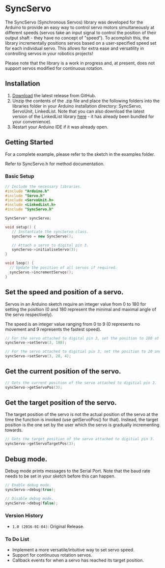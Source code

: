 SyncServo
=========

The SyncServo (Synchronous Servos) library was developed for the Arduino to provide an easy way to control servo motors simultaneously at different speeds (servos take an input signal to control the position of their output shaft - they have no concept of "speed"). To acomplish this, the library incrementally positions servos based on a user-specified speed set for each individual servo. This allows for extra ease and versatility in controlling servos in your robotics projects! 

Please note that the library is a work in progress and, at present, does not support servos modified for continuous rotation.

Installation
------------

1. [Download](https://github.com/sapiensfio/SyncServo/archive/master.zip) the latest release from GitHub.
2. Unzip the contents of the .zip file and place the following folders into the libraries folder in your Arduino installation directory: SyncServo, ServoUnit, LinkedList. Note that you can also download the latest version of the LinkedList library [here](https://github.com/ivanseidel/LinkedList) - it has already been bundled for your convenience). 
3. Restart your Arduino IDE if it was already open. 

Getting Started
---------------

For a complete example, please refer to the sketch in the examples folder. 

Refer to SyncServo.h for method documentation.

### Basic Setup

```c++
// Include the necessary libraries. 
#include "Arduino.h"
#include "Servo.h"
#include <ServoUnit.h>
#include <LinkedList.h>
#include "SyncServo.h"

SyncServo* syncServo;

void setup() {     
   // Instantiate the syncServo class.
   syncServo = new SyncServo();

   // Attach a servo to digital pin 3.
   syncServo->initialiseServo(3);
}

void loop() {
  // Update the position of all servos if required.
  syncServo->incrementServos();
}
```

## Set the speed and position of a servo.

Servos in an Arduino sketch require an integer value from 0 to 180 for setting the position (0 and 180 represent the minimal and maximal angle of the servo respectively).

The speed is an integer value ranging from 0 to 9 (0 represents no movement and 9 represents the fastest speed). 

```c++
// For the servo attached to digital pin 3, set the position to 180 at the fastest speed.
syncServo->setServo(3, 180);

// For the servo attached to digitial pin 3, set the position to 20 and the speed to 4. 
syncServo->setServo(3, 20, 4);
```

## Get the current position of the servo.

```c++
// Gets the current position of the servo attached to digitial pin 3. 
syncServo->getServoPos(3);
```

## Get the target position of the servo.

The target position of the servo is not the actual position of the servo at the time the function is invoked (use getServoPos() for that). Instead, the target position is the one set by the user which the servo is gradually incrementing towards.

```c++
// Gets the target position of the servo attached to digitial pin 3. 
syncServo->getServoTargetPos(3);
```

## Debug mode.

Debug mode prints messages to the Serial Port. Note that the baud rate needs to be set in your sketch before this can happen.

```c++
// Enable debug mode.
syncServo->debug(true);

// Disable debug mode.
syncServo->debug(false);
```

### Version History

* ```1.0 (2016-01-04)```: Original Release.

### To Do List

* Implement a more versatile/intuitive way to set servo speed.
* Support for continuous rotation servos. 
* Callback events for when a servo has reached its target position. 

